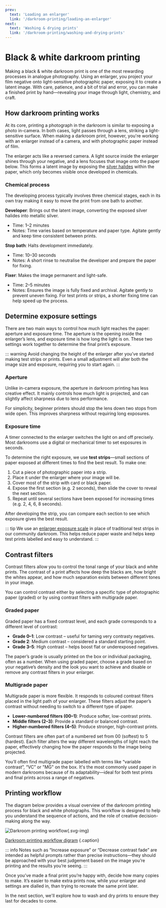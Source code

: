 ```yaml
---
prev: 
  text: 'Loading an enlarger'
  link: '/darkroom-printing/loading-an-enlarger'
next:
  text: 'Washing & drying prints'
  link: '/darkroom-printing/washing-and-drying-prints'
---
```


# Black & white darkroom printing

Making a black & white darkroom print is one of the most rewarding processes in analogue photography. Using an enlarger, you project your film negative onto light-sensitive photographic paper, exposing it to create a latent image. With care, patience, and a bit of trial and error, you can make a finished print by hand—revealing your image through light, chemistry, and craft.

## How darkroom printing works

At its core, printing a photograph in the darkroom is similar to exposing a photo in-camera. 
In both cases, light passes through a lens, striking a light-sensitive surface. 
When making a darkroom print, however, you're working with an enlarger instead of a camera, and with photographic paper instead of film.

The enlarger acts like a reversed camera. A light source inside the enlarger shines through your negative, and a lens focuses that image onto the paper below. 
This forms a latent image by exposing the [silver halides](/glossary#silver-halide-crystals) within the paper, which only becomes visible once developed in chemicals.

### Chemical process

The developing process typically involves three chemical stages, each in its own tray making it easy to move the print from one bath to another.

**Developer**: Brings out the latent image, converting the exposed silver halides into metallic silver. 
- Time: 1–2 minutes 
- Notes: Time varies based on temperature and paper type. Agitate gently and keep time consistent between prints.

**Stop bath**: Halts development immediately. 
- Time: 10–30 seconds 
- Notes: A short rinse to neutralise the developer and prepare the paper for fixing.

**Fixer**: Makes the image permanent and light-safe.
- Time: 2–5 minutes
- Notes: Ensures the image is fully fixed and archival. Agitate gently to prevent uneven fixing. For test prints or strips, a shorter fixing time can help speed up the process.

## Determine exposure settings

There are two main ways to control how much light reaches the paper: aperture and exposure time.
The aperture is the opening inside the enlarger’s lens, and exposure time is how long the light is on. These two settings work together to determine the final print’s exposure. 

::: warning
Avoid changing the height of the enlarger after you’ve started making test strips or prints. Even a small adjustment will alter both the image size and exposure, requiring you to start again.
:::

### Aperture

Unlike in-camera exposure, the aperture in darkroom printing has less creative effect. It mainly controls how much light is projected, and can slightly affect sharpness due to lens performance.

For simplicity, beginner printers should stop the lens down two stops from wide open. This improves sharpness without requiring long exposures.

### Exposure time

A timer connected to the enlarger switches the light on and off precisely. Most darkrooms use a digital or mechanical timer to set exposures in seconds.

To determine the right exposure, we use **test strips**—small sections of paper exposed at different times to find the best result. To make one:

1. Cut a piece of photographic paper into a strip.
2. Place it under the enlarger where your image will be.
3. Cover most of the strip with card or black paper.
4. Expose the first section (e.g. 2 seconds), then slide the cover to reveal the next section.
5. Repeat until several sections have been exposed for increasing times (e.g. 2, 4, 6, 8 seconds).

After developing the strip, you can compare each section to see which exposure gives the best result.

::: tip
We use an [enlarger exposure scale](/darkroom-printing/equipment-and-materials#exposure-printing-scale) in place of traditional test strips in our community darkroom. 
This helps reduce paper waste and helps keep test prints labelled and easy to understand.
::: 

## Contrast filters

Contrast filters allow you to control the tonal range of your black and white prints. 
The contrast of a print affects how deep the blacks are, how bright the whites appear, and how much separation exists between different tones in your image.

You can control contrast either by selecting a specific type of photographic paper (graded) or by using contrast filters with multigrade paper.

### Graded paper

Graded paper has a fixed contrast level, and each grade corresponds to a different level of contrast:

- **Grade 0–1**: Low contrast – useful for taming very contrasty negatives.
- **Grade 2**: Medium contrast – considered a standard starting point.
- **Grade 3–5**: High contrast – helps boost flat or underexposed negatives.

The paper’s grade is usually printed on the box or individual packaging, often as a number. 
When using graded paper, choose a grade based on your negative’s density and the look you want to achieve and disable or remove any contrast filters in your enlarger.

### Multigrade paper

Multigrade paper is more flexible. It responds to coloured contrast filters placed in the light path of your enlarger. These filters adjust the paper’s contrast without needing to switch to a different type of paper.

- **Lower-numbered filters (00–1)**: Produce softer, low-contrast prints.
- **Middle filters (2–3)**: Provide a standard or balanced contrast.
- **Higher-numbered filters (4–5)**: Produce stronger, high-contrast prints.

Contrast filters are often part of a numbered set from 00 (softest) to 5 (hardest). 
Each filter alters the way different wavelengths of light reach the paper, effectively changing how the paper responds to the image being projected.

You’ll often find multigrade paper labelled with terms like “variable contrast”, “VC” or "MG" on the box. 
It's the most commonly used paper in modern darkrooms because of its adaptability—ideal for both test prints and final prints across a range of negatives.

## Printing workflow

The diagram below provides a visual overview of the darkroom printing process for black and white photographs. 
This workflow is designed to help you understand the sequence of actions, and the role of creative decision-making along the way.

![Darkroom printing workflow](/diagrams/b-and-w-darkroom-printing-workflow.svg){.svg-img}

[Darkroom printing workflow digram](/list-of-illustrations#darkroom-printing-workflow) {.caption}

::: info
Notes such as “Increase exposure” or “Decrease contrast fade” are intended as helpful prompts rather than precise instructions—they should be approached with your best judgement based on the image you’re printing and the results you’re seeing.
:::

Once you’ve made a final print you’re happy with, decide how many copies to make. It’s easier to make extra prints now, while your enlarger and settings are dialled in, than trying to recreate the same print later.

In the next section, we'll explore how to wash and dry prints to ensure they last for decades to come.
